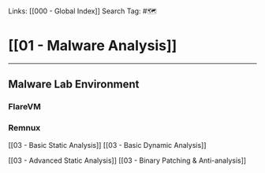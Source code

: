 Links: [[000 - Global Index]]
Search Tag: #🗺 

# [[01 - Malware Analysis]]  
***

## Malware Lab Environment

### FlareVM

### Remnux



[[03 - Basic Static Analysis]]
[[03 - Basic Dynamic Analysis]]

[[03 - Advanced Static Analysis]]
[[03 - Binary Patching & Anti-analysis]]
